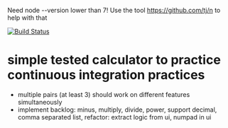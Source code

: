 Need node --version lower than 7!
Use the tool https://github.com/tj/n to help with that


[![Build Status](https://travis-ci.org/jacdevos/continuous-integration-kata.svg?branch=master)](https://travis-ci.org/jacdevos/continuous-integration-kata)

# simple tested calculator to practice continuous integration practices
- multiple pairs (at least 3) should work on different features simultaneously
- implement backlog: minus, multiply, divide, power, support decimal, comma separated list, refactor: extract logic from ui, numpad in ui
